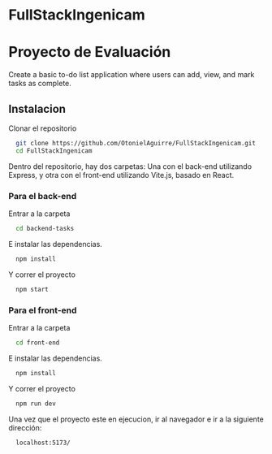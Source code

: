 # FullStackIngenicam
# Proyecto de Evaluación

Create a basic to-do list application where users can add, view, and mark tasks as complete.


## Instalacion

Clonar el repositorio 

```bash
  git clone https://github.com/OtonielAguirre/FullStackIngenicam.git
  cd FullStackIngenicam
```

Dentro del repositorio, hay dos carpetas: Una con el back-end utilizando Express, y otra con el front-end utilizando Vite.js, basado en React. 

### Para el back-end

Entrar a la carpeta
```bash
  cd backend-tasks
```

E instalar las dependencias.

```bash
  npm install
```

Y correr el proyecto
```bash
  npm start
```

### Para el front-end

Entrar a la carpeta
```bash
  cd front-end
```

E instalar las dependencias.

```bash
  npm install
```

Y correr el proyecto
```bash
  npm run dev
```

Una vez que el proyecto este en ejecucion, ir al navegador e ir a la siguiente dirección:

```bash
  localhost:5173/
```

